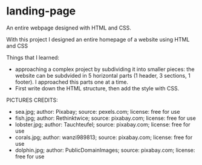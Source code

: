 # landing-page
An entire webpage designed with HTML and CSS.

With this project I designed an entire homepage of a website
using HTML and CSS

Things that I learned:
- approaching a complex project by subdividing it into smaller pieces: the website
  can be subdvided in 5 horizontal parts (1 header, 3 sections, 1 footer).
  I approached this parts one at a time.
- First write down the HTML structure, then add the style with CSS.

PICTURES CREDITS:
- sea.jpg; author: Pixabay; source: pexels.com; license: free for use
- fish.jpg; author: Rethinktwice; source: pixabay.com; license: free for use
- lobster.jpg; author: Tauchteufel; source: pixabay.com; license: free for use
- corals.jpg; author: wanzi989813; source: pixabay.com; license: free for use
- dolphin.jpg; author: PublicDomainImages; source: pixabay.com; license: free for use